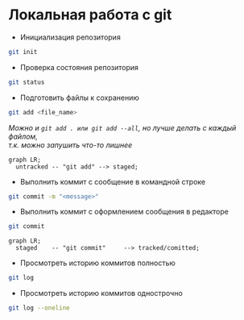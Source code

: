 # Локальная работа с git

- Инициализация репозитория
```bash
git init
```

- Проверка состояния репозитория
```bash
git status
```

- Подготовить файлы к сохранению
```bash
git add <file_name>
```

*Можно и ```git add . или git add --all```, но лучше делать с каждый файлом,*   
*т.к. можно запушить что-то лишнее*

```mermaid
graph LR;
  untracked -- "git add" --> staged;
``` 

- Выполнить коммит с сообщение в командной строке
```bash
git commit -m "<message>"
```

- Выполнить коммит с оформлением сообщения в редакторе
```bash
git commit
```

```mermaid
graph LR;
  staged    -- "git commit"     --> tracked/comitted;
``` 

- Просмотреть историю коммитов полностью
```bash
git log
```
- Просмотреть историю коммитов однострочно
```bash
git log --oneline
```
